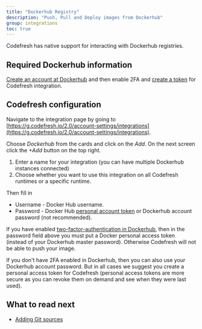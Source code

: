 ```yaml
---
title: "Dockerhub Registry"
description: "Push, Pull and Deploy images from Dockerhub"
group: integrations
toc: true
---
```


Codefresh has native support for interacting with Dockerhub registries.

## Required Dockerhub information

[Create an account at Dockerhub](https://hub.docker.com/signup) and then enable 2FA and [create a token](https://docs.docker.com/docker-hub/access-tokens/) for Codefresh integration.

## Codefresh configuration

Navigate to the integration page by going to [https://g.codefresh.io/2.0/account-settings/integrations](https://g.codefresh.io/2.0/account-settings/integrations). 

Choose *Dockerhub* from the cards and click on the *Add*.
On the next screen click the *+Add* button on the top right. 

1. Enter a name for your integration (you can have multiple Dockerhub instances connected)
3. Choose whether you want to use this integration on all Codefresh runtimes or a specific runtime.

Then fill in

* Username - Docker Hub username.
* Password - Docker Hub [personal account token](https://docs.docker.com/docker-hub/access-tokens/) or Dockerhub account password (not recommended).

If you have enabled [two-factor-authentication in Dockerhub](https://docs.docker.com/docker-hub/2fa/), then in the password field above you must put a Docker personal access token (instead of your Dockerhub master password). Otherwise Codefresh will not be able to push your image.

If you don't have 2FA enabled in Dockerhub, then you can also use your Dockerhub account password. But in all cases we suggest you create a personal access token for Codefresh (personal access tokens are more secure as you can revoke them on demand and see when they were last used).

## What to read next

* [Adding Git sources]({{site.baseurl}}/docs/runtime/git-sources/)











